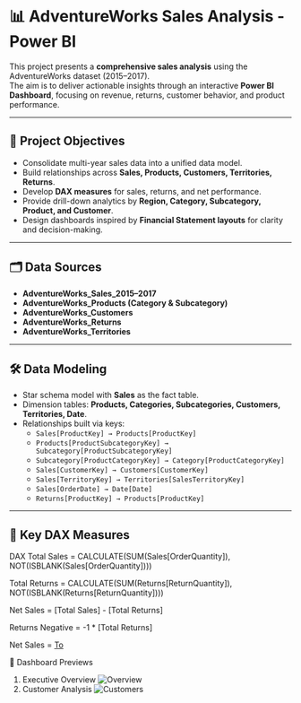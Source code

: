 # 📊 AdventureWorks Sales Analysis - Power BI

This project presents a **comprehensive sales analysis** using the AdventureWorks dataset (2015–2017).  
The aim is to deliver actionable insights through an interactive **Power BI Dashboard**, focusing on revenue, returns, customer behavior, and product performance.

---

## 🔎 Project Objectives
- Consolidate multi-year sales data into a unified data model.
- Build relationships across **Sales, Products, Customers, Territories, Returns**.
- Develop **DAX measures** for sales, returns, and net performance.
- Provide drill-down analytics by **Region, Category, Subcategory, Product, and Customer**.
- Design dashboards inspired by **Financial Statement layouts** for clarity and decision-making.

---

## 🗂 Data Sources
- **AdventureWorks_Sales_2015–2017**
- **AdventureWorks_Products (Category & Subcategory)**
- **AdventureWorks_Customers**
- **AdventureWorks_Returns**
- **AdventureWorks_Territories**

---

## 🛠 Data Modeling
- Star schema model with **Sales** as the fact table.
- Dimension tables: **Products, Categories, Subcategories, Customers, Territories, Date**.
- Relationships built via keys:
  - `Sales[ProductKey] → Products[ProductKey]`
  - `Products[ProductSubcategoryKey] → Subcategory[ProductSubcategoryKey]`
  - `Subcategory[ProductCategoryKey] → Category[ProductCategoryKey]`
  - `Sales[CustomerKey] → Customers[CustomerKey]`
  - `Sales[TerritoryKey] → Territories[SalesTerritoryKey]`
  - `Sales[OrderDate] → Date[Date]`
  - `Returns[ProductKey] → Products[ProductKey]`

---

## 📐 Key DAX Measures
DAX
Total Sales = CALCULATE(SUM(Sales[OrderQuantity]), NOT(ISBLANK(Sales[OrderQuantity])))

Total Returns = CALCULATE(SUM(Returns[ReturnQuantity]), NOT(ISBLANK(Returns[ReturnQuantity])))

Net Sales = [Total Sales] - [Total Returns]

Returns Negative = -1 * [Total Returns]

Net Sales = [To]()

📸 Dashboard Previews

1. Executive Overview
![Overview](images/Overview.png)
2. Customer Analysis
![Customers](images/customersAnalysis.png)



